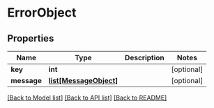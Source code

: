 # ErrorObject

## Properties
Name | Type | Description | Notes
------------ | ------------- | ------------- | -------------
**key** | **int** |  | [optional] 
**message** | [**list[MessageObject]**](MessageObject.md) |  | [optional] 

[[Back to Model list]](../README.md#documentation-for-models) [[Back to API list]](../README.md#documentation-for-api-endpoints) [[Back to README]](../README.md)

